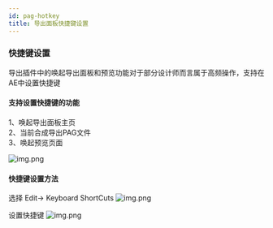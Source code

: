 ```yaml
---
id: pag-hotkey
title: 导出面板快捷键设置
---
```


### 快捷键设置

导出插件中的唤起导出面板和预览功能对于部分设计师而言属于高频操作，支持在AE中设置快捷键

#### 支持设置快捷键的功能
1、唤起导出面板主页<br/>
2、当前合成导出PAG文件<br/>
3、唤起预览页面<br/>

![img.png](/img/docs/pag_hotkey_0.png)

#### 快捷键设置方法
选择 Edit-> Keyboard ShortCuts
![img.png](/img/docs/pag_hotkey_1.png)

设置快捷键
![img.png](/img/docs/pag_hotkey_2.png)